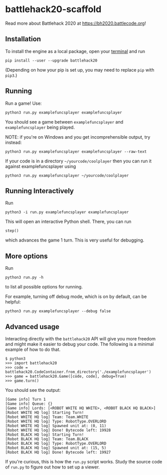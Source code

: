 # battlehack20-scaffold

Read more about Battlehack 2020 at https://bh2020.battlecode.org!

## Installation
To install the engine as a local package, open your [terminal](https://askubuntu.com/questions/38162/what-is-a-terminal-and-how-do-i-open-and-use-it) and run
```
pip install --user --upgrade battlehack20
```

(Depending on how your pip is set up, you may need to replace `pip` with `pip3`.) 

## Running

Run a game! Use:

```
python3 run.py examplefuncsplayer examplefuncsplayer
```

You should see a game between `examplefuncsplayer` and `examplefuncsplayer` being played.

NOTE: if you're on Windows and you get incomprehensible output, try instead:

```
python3 run.py examplefuncsplayer examplefuncsplayer --raw-text
```

If your code is in a directory `~/yourcode/coolplayer` then you can run it against examplefuncsplayer using

```
python3 run.py examplefuncsplayer ~/yourcode/coolplayer
```

## Running Interactively

Run

```
python3 -i run.py examplefuncsplayer examplefuncsplayer
```

This will open an interactive Python shell. There, you can run

```
step()
```

which advances the game 1 turn. This is very useful for debugging.

## More options

Run

```
python3 run.py -h
```

to list all possible options for running.

For example, turning off debug mode, which is on by default, can be helpful:

```
python3 run.py examplefuncsplayer --debug false
```

## Advanced usage

Interacting directly with the `battlehack20` API will give you more freedom and might make it easier to debug your code. The following is a minimal example of how to do that.

```
$ python3
>>> import battlehack20
>>> code = battlehack20.CodeContainer.from_directory('./examplefuncsplayer')
>>> game = battlehack20.Game([code, code], debug=True)
>>> game.turn()
```

You should see the output:
```
[Game info] Turn 1
[Game info] Queue: {}
[Game info] Lords: [<ROBOT WHITE HQ WHITE>, <ROBOT BLACK HQ BLACK>]
[Robot WHITE HQ log] Starting Turn!
[Robot WHITE HQ log] Team: Team.WHITE
[Robot WHITE HQ log] Type: RobotType.OVERLORD
[Robot WHITE HQ log] Spawned unit at: (0, 11)
[Robot WHITE HQ log] Done! Bytecode left: 19928
[Robot BLACK HQ log] Starting Turn!
[Robot BLACK HQ log] Team: Team.BLACK
[Robot BLACK HQ log] Type: RobotType.OVERLORD
[Robot BLACK HQ log] Spawned unit at: (15, 5)
[Robot BLACK HQ log] Done! Bytecode left: 19927
```

If you're curious, this is how the `run.py` script works. Study the source code of `run.py` to figure out how to set up a viewer.
